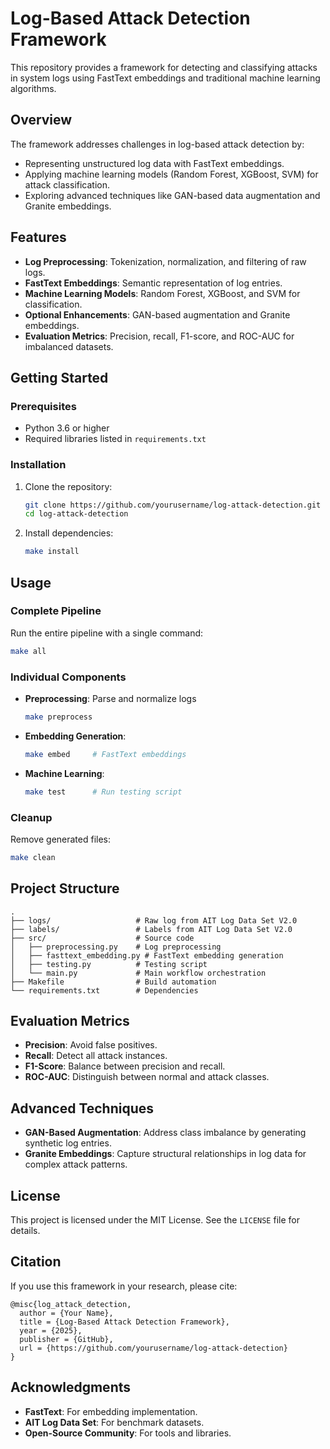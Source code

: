 # Log-Based Attack Detection Framework

This repository provides a framework for detecting and classifying attacks in system logs using FastText embeddings and traditional machine learning algorithms.

## Overview

The framework addresses challenges in log-based attack detection by:
- Representing unstructured log data with FastText embeddings.
- Applying machine learning models (Random Forest, XGBoost, SVM) for attack classification.
- Exploring advanced techniques like GAN-based data augmentation and Granite embeddings.

## Features

- **Log Preprocessing**: Tokenization, normalization, and filtering of raw logs.
- **FastText Embeddings**: Semantic representation of log entries.
- **Machine Learning Models**: Random Forest, XGBoost, and SVM for classification.
- **Optional Enhancements**: GAN-based augmentation and Granite embeddings.
- **Evaluation Metrics**: Precision, recall, F1-score, and ROC-AUC for imbalanced datasets.

## Getting Started

### Prerequisites

- Python 3.6 or higher
- Required libraries listed in `requirements.txt`

### Installation

1. Clone the repository:
   ```bash
   git clone https://github.com/yourusername/log-attack-detection.git
   cd log-attack-detection
   ```

2. Install dependencies:
   ```bash
   make install
   ```

## Usage

### Complete Pipeline

Run the entire pipeline with a single command:
```bash
make all
```

### Individual Components

- **Preprocessing**: Parse and normalize logs
  ```bash
  make preprocess
  ```

- **Embedding Generation**:
  ```bash
  make embed     # FastText embeddings
  ```

- **Machine Learning**:
  ```bash
  make test      # Run testing script
  ```

### Cleanup

Remove generated files:
```bash
make clean
```

## Project Structure

```
.
├── logs/                   # Raw log from AIT Log Data Set V2.0
├── labels/                 # Labels from AIT Log Data Set V2.0
├── src/                    # Source code
│   ├── preprocessing.py    # Log preprocessing
│   ├── fasttext_embedding.py # FastText embedding generation
│   ├── testing.py          # Testing script
│   └── main.py             # Main workflow orchestration
├── Makefile                # Build automation
└── requirements.txt        # Dependencies
```

## Evaluation Metrics

- **Precision**: Avoid false positives.
- **Recall**: Detect all attack instances.
- **F1-Score**: Balance between precision and recall.
- **ROC-AUC**: Distinguish between normal and attack classes.

## Advanced Techniques

- **GAN-Based Augmentation**: Address class imbalance by generating synthetic log entries.
- **Granite Embeddings**: Capture structural relationships in log data for complex attack patterns.

## License

This project is licensed under the MIT License. See the `LICENSE` file for details.

## Citation

If you use this framework in your research, please cite:
```
@misc{log_attack_detection,
  author = {Your Name},
  title = {Log-Based Attack Detection Framework},
  year = {2025},
  publisher = {GitHub},
  url = {https://github.com/yourusername/log-attack-detection}
}
```

## Acknowledgments

- **FastText**: For embedding implementation.
- **AIT Log Data Set**: For benchmark datasets.
- **Open-Source Community**: For tools and libraries.
